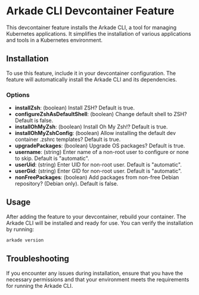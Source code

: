 # Arkade CLI Devcontainer Feature

This devcontainer feature installs the Arkade CLI, a tool for managing Kubernetes applications. It simplifies the installation of various applications and tools in a Kubernetes environment.

## Installation

To use this feature, include it in your devcontainer configuration. The feature will automatically install the Arkade CLI and its dependencies.

### Options

- **installZsh**: (boolean) Install ZSH? Default is true.
- **configureZshAsDefaultShell**: (boolean) Change default shell to ZSH? Default is false.
- **installOhMyZsh**: (boolean) Install Oh My Zsh!? Default is true.
- **installOhMyZshConfig**: (boolean) Allow installing the default dev container .zshrc templates? Default is true.
- **upgradePackages**: (boolean) Upgrade OS packages? Default is true.
- **username**: (string) Enter name of a non-root user to configure or none to skip. Default is "automatic".
- **userUid**: (string) Enter UID for non-root user. Default is "automatic".
- **userGid**: (string) Enter GID for non-root user. Default is "automatic".
- **nonFreePackages**: (boolean) Add packages from non-free Debian repository? (Debian only). Default is false.

## Usage

After adding the feature to your devcontainer, rebuild your container. The Arkade CLI will be installed and ready for use. You can verify the installation by running:

```bash
arkade version
```

## Troubleshooting

If you encounter any issues during installation, ensure that you have the necessary permissions and that your environment meets the requirements for running the Arkade CLI.